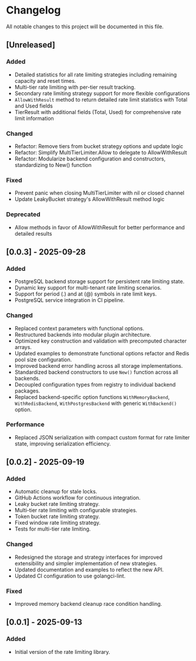 # Changelog

All notable changes to this project will be documented in this file.

## [Unreleased]

### Added
- Detailed statistics for all rate limiting strategies including remaining capacity and reset times.
- Multi-tier rate limiting with per-tier result tracking.
- Secondary rate limiting strategy support for more flexible configurations
- `AllowWithResult` method to return detailed rate limit statistics with Total and Used fields
- TierResult with additional fields (Total, Used) for comprehensive rate limit information

### Changed
- Refactor: Remove tiers from bucket strategy options and update logic
- Refactor: Simplify MultiTierLimiter.Allow to delegate to AllowWithResult
- Refactor: Modularize backend configuration and constructors, standardizing to New() function

### Fixed
- Prevent panic when closing MultiTierLimiter with nil or closed channel
- Update LeakyBucket strategy's AllowWithResult method logic

### Deprecated
- Allow methods in favor of AllowWithResult for better performance and detailed results

## [0.0.3] - 2025-09-28

### Added
- PostgreSQL backend storage support for persistent rate limiting state.
- Dynamic key support for multi-tenant rate limiting scenarios.
- Support for period (.) and at (@) symbols in rate limit keys.
- PostgreSQL service integration in CI pipeline.

### Changed
- Replaced context parameters with functional options.
- Restructured backends into modular plugin architecture.
- Optimized key construction and validation with precomputed character arrays.
- Updated examples to demonstrate functional options refactor and Redis pool size configuration.
- Improved backend error handling across all storage implementations.
- Standardized backend constructors to use `New()` function across all backends.
- Decoupled configuration types from registry to individual backend packages.
- Replaced backend-specific option functions `WithMemoryBackend`, `WithRedisBackend`, `WithPostgresBackend`
  with generic `WithBackend()` option.

### Performance
- Replaced JSON serialization with compact custom format for rate limiter state, improving serialization efficiency.

## [0.0.2] - 2025-09-19

### Added
- Automatic cleanup for stale locks.
- GitHub Actions workflow for continuous integration.
- Leaky bucket rate limiting strategy.
- Multi-tier rate limiting with configurable strategies.
- Token bucket rate limiting strategy.
- Fixed window rate limiting strategy.
- Tests for multi-tier rate limiting.

### Changed
- Redesigned the storage and strategy interfaces for improved extensibility and simpler implementation of new strategies.
- Updated documentation and examples to reflect the new API.
- Updated CI configuration to use golangci-lint.

### Fixed
- Improved memory backend cleanup race condition handling.

## [0.0.1] - 2025-09-13

### Added
- Initial version of the rate limiting library.

